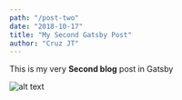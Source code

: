 ```yaml
---
path: "/post-two"
date: "2018-10-17"
title: "My Second Gatsby Post"
author: "Cruz JT"
---
```


This is my very **Second blog** post in Gatsby

![alt text](https://d2gg9evh47fn9z.cloudfront.net/800px_COLOURBOX1523002.jpg)